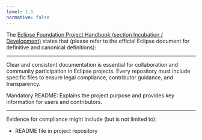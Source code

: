 ```yaml
---
level: 1.1
normative: false
---
```


The [Eclipse Foundation Project Handbook (section Incubation / Development)](https://www.eclipse.org/projects/handbook/#incubation-development) states that (please refer to the official Eclipse document for definitive and canonical definitions):

---

Clear and consistent documentation is essential for collaboration and community participation in Eclipse projects. Every repository must include specific files to ensure legal compliance, contributor guidance, and transparency.

Mandatory README: Explains the project purpose and provides key information for users and contributors.

---

Evidence for compliance might include (but is not limited to):

* README file in project repository

